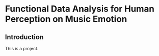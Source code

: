 # Functional Data Analysis for Human Perception on Music Emotion

## Introduction

This is a project.